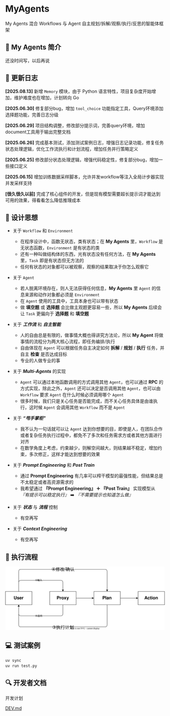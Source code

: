 # MyAgents

My Agents 混合 Workflows 与 Agent 自主规划/拆解/观察/执行/反思的智能体框架

## 📖  My Agents 简介

还没时间写，以后再说

## 📑 更新日志

**[2025.08.13]** 新增 `Memory` 模块，由于 Python 语言特性，项目复杂度开始增加，维护难度也在增加，计划转向 Go

**[2025.06.30]** 修复部分bug，增加 `tool_choice` 功能指定工具，Query环境添加选择题功能，完善日志分级

**[2025.06.29]** 项目结构调整，修改部分提示词，完善query环境，增加document工具用于输出完整文档

**[2025.06.26]** 完成基本测试，添加测试案例日志，增强日志记录功能，修复任务状态处理逻辑，优化工作流执行和计划流程，增加任务并行策略定义

**[2025.06.25]** 修改部分状态处理逻辑，增强代码稳定性，修复部分bug，增加一些接口定义

**[2025.06.15]** 增加训练数据采样脚本，允许并发workflow等注入全局计步器实现并发采样支持

**[很久很久以前]** 完成了核心组件的开发，但是现有模型需要超长提示词才能达到可用的效果，得看看怎么降低推理成本

## 🧠 设计思想

- 关于 `Workflow` 和 `Environment`
  - 在程序设计中，函数无状态，类有状态；在 **My Agents** 里，`Workflow` 是无状态函数，`Environment` 是有状态的类
  - 还有一种叫做结构体的东西，光有状态没有任何方法，在 **My Agents** 里，`Task` 即是有状态但无方法的
  - 任何有状态的对象都可以被观察，观察的结果取决于你怎么观察它

- 关于 `Agent`
  - 若人脱离环境存在，则人无法获得任何信息，**My Agents** 里 `Agent` 的信息来源和动作对象都必须是 `Environment`
  - 在 `Agent` 使用的工具中，工具本身也可以带有状态
  - 做 **填空题** 或 **选择题** 会比做主观题更容易一些，所以 **My Agents** 后续会让 `Task` 更偏向于 **选择题** 和 **填空题**

- 关于 ***工作流*** 和 ***自主智能***
  - 人的自由总是有限的，做事情大概也得讲究方法论，所以 **My Agent** 将做事情的流程分为两大核心流程，即任务编排/执行
  - 自由体现在 `Agent` 可以根据任务自主决定如何 **拆解** / **规划** / **执行** 任务，并自主 **检查** 是否达成目标
  - 专业的人做专业的事

- 关于 ***Multi-Agents*** 的实现
  - `Agent` 可以通过本地函数调用的方式调用其他 `Agent`，也可以通过 **RPC** 的方式实现，除此之外，`Agent` 还可以决定是否调用其他 `Agent`，也可以由 `Workflow` 要求 `Agent` 在什么时候必须调用哪个 `Agent`
  - 很多时候，我们只是关心任务是否能完成，而不关心任务具体是由谁执行，这时候 `Agent` 会调用其他 `Workflow` 而不是 `Agent`

- 关于 ***“甩手掌柜”***
  - 我不认为一句话就可以让 `Agent` 达到你想要的目，即使是人，在团队合作或者复杂任务执行过程中，都免不了多次和任务需求方或者其他方面进行对齐
  - 在数学角度上考虑，约束越少，则解空间越大，则结果越不稳定，增加约束，多次修正，这样才能达到想要的效果

- 关于 ***Prompt Engineering*** 和 ***Post Train***
  - 通过 **Prompt Engineering** 有几率可以榨干模型的最强性能，但结果总是不太稳定或者高资源需求的
  - 我希望通过 **『Prompt Engineering』** ➕ **『Post Train』** 实现模型从 *『有提示可以稳定执行』* ➡️ *『不需要提示也知道怎么做』*

- 关于 ***状态*** 与 ***流程*** 控制
  - 有空再写

- 关于 ***Context Engineering***
  - 有空再写

## 🚀 执行流程

![workflow](./assets/workflow.svg)

## 💻 测试案例

```bash
uv sync
uv run test.py
```

## 🔍 开发者文档

开发计划

[DEV.md](./myagents/DEV.md)
